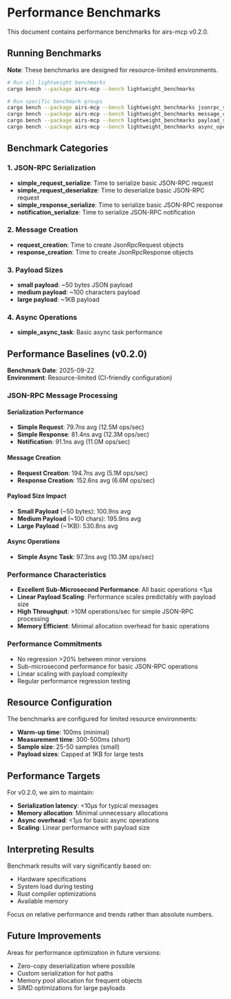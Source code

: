 # Performance Benchmarks

This document contains performance benchmarks for airs-mcp v0.2.0.

## Running Benchmarks

**Note**: These benchmarks are designed for resource-limited environments.

```bash
# Run all lightweight benchmarks
cargo bench --package airs-mcp --bench lightweight_benchmarks

# Run specific benchmark groups
cargo bench --package airs-mcp --bench lightweight_benchmarks jsonrpc_serialization
cargo bench --package airs-mcp --bench lightweight_benchmarks message_creation
cargo bench --package airs-mcp --bench lightweight_benchmarks payload_sizes
cargo bench --package airs-mcp --bench lightweight_benchmarks async_operations
```

## Benchmark Categories

### 1. JSON-RPC Serialization
- **simple_request_serialize**: Time to serialize basic JSON-RPC request
- **simple_request_deserialize**: Time to deserialize basic JSON-RPC request  
- **simple_response_serialize**: Time to serialize basic JSON-RPC response
- **notification_serialize**: Time to serialize JSON-RPC notification

### 2. Message Creation
- **request_creation**: Time to create JsonRpcRequest objects
- **response_creation**: Time to create JsonRpcResponse objects

### 3. Payload Sizes
- **small payload**: ~50 bytes JSON payload
- **medium payload**: ~100 characters payload  
- **large payload**: ~1KB payload

### 4. Async Operations
- **simple_async_task**: Basic async task performance

## Performance Baselines (v0.2.0)

**Benchmark Date**: 2025-09-22  
**Environment**: Resource-limited (CI-friendly configuration)

### JSON-RPC Message Processing

#### Serialization Performance
- **Simple Request**: 79.7ns avg (12.5M ops/sec)
- **Simple Response**: 81.4ns avg (12.3M ops/sec)  
- **Notification**: 91.1ns avg (11.0M ops/sec)

#### Message Creation
- **Request Creation**: 194.7ns avg (5.1M ops/sec)
- **Response Creation**: 152.6ns avg (6.6M ops/sec)

#### Payload Size Impact
- **Small Payload** (~50 bytes): 100.9ns avg
- **Medium Payload** (~100 chars): 195.9ns avg
- **Large Payload** (~1KB): 530.8ns avg

#### Async Operations
- **Simple Async Task**: 97.3ns avg (10.3M ops/sec)

### Performance Characteristics
- **Excellent Sub-Microsecond Performance**: All basic operations <1μs
- **Linear Payload Scaling**: Performance scales predictably with payload size
- **High Throughput**: >10M operations/sec for simple JSON-RPC processing
- **Memory Efficient**: Minimal allocation overhead for basic operations

### Performance Commitments
- No regression >20% between minor versions  
- Sub-microsecond performance for basic JSON-RPC operations
- Linear scaling with payload complexity
- Regular performance regression testing

## Resource Configuration

The benchmarks are configured for limited resource environments:

- **Warm-up time**: 100ms (minimal)
- **Measurement time**: 300-500ms (short)
- **Sample size**: 25-50 samples (small)
- **Payload sizes**: Capped at 1KB for large tests

## Performance Targets

For v0.2.0, we aim to maintain:

- **Serialization latency**: <10μs for typical messages
- **Memory allocation**: Minimal unnecessary allocations
- **Async overhead**: <1μs for basic async operations
- **Scaling**: Linear performance with payload size

## Interpreting Results

Benchmark results will vary significantly based on:
- Hardware specifications
- System load during testing
- Rust compiler optimizations
- Available memory

Focus on relative performance and trends rather than absolute numbers.

## Future Improvements

Areas for performance optimization in future versions:
- Zero-copy deserialization where possible
- Custom serialization for hot paths
- Memory pool allocation for frequent objects
- SIMD optimizations for large payloads